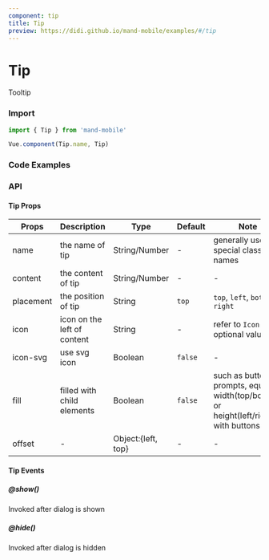 ```yaml
---
component: tip
title: Tip
preview: https://didi.github.io/mand-mobile/examples/#/tip
---
```


# Tip


Tooltip

### Import

```javascript
import { Tip } from 'mand-mobile'

Vue.component(Tip.name, Tip)
```

### Code Examples

<demo-wrapper
  src="src/packages/tip/demo"
  :demos="demos"
/>

<script setup>
const demos = import.meta.globEager('../../../src/packages/tip/demo/demo*.vue')
</script>

<!-- DEMO -->

### API

#### Tip Props
| Props | Description | Type | Default | Note |
|----|-----|------|------|------|
|name|the name of tip|String/Number|-|generally used for special class names|
|content|the content of tip|String/Number|-|-|
|placement|the position of tip|String|`top`| `top`, `left`, `bottom`, `right`|
|icon|icon on the left of content|String|-|refer to `Icon` for optional values|
|icon-svg|use svg icon|Boolean|`false`|-|
|fill|filled with child elements|Boolean|`false`|such as button prompts, equal width(top/bottom) or height(left/right) with buttons|
|offset|-|Object:{left, top}|-|-|

#### Tip Events

##### @show()
Invoked after dialog is shown

##### @hide()
Invoked after dialog is hidden

